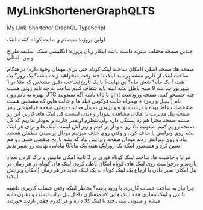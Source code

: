 # MyLinkShortenerGraphQLTS

My Link-Shortener GraphQL TypeScript

اولین پروژه: سیستم و سایت کوتاه کننده لینک

چندین صفحه مختلف میتونه داشته باشه اینکار
زبان پروژه: انگلیسی
سبک: سلیقه طراح و بین المللی

صفحه ها:
صفحه اصلی (امکان ساخت لینک کوتاه حتی برای مهمان وجود داره) در هنگام ساخت لینک از کاربر میشه پرسید  لینک تا چند وقت میخواهید زنده باشه؟ یک روز؟ یک هفته؟ یک ماه؟ شش ماه؟ بی نهایت؟ یا یک تاریخ/ساعت دقیق مشخص که مثلا در 1 شهریور ساعت 9 صبح باطل بشه البته باید شفاف کنیم ساعت به چه تایم زونی هست بهتره به تایم زون UTC باشه اگه نمیدونید utc یا gmt چیه جستجو کنید.
صفحه ورود/ثبت نام (ایمیل و رمز) + بهمراه حالت فوکوس فیلد ها و حالت هایی که مشخص هست مشخصات غلط بوده یا درست بوده و بزودی به پنل هدایت میشی
صفحه فراموشی رمز
صفحه پنل مدیریت با امکان مشاهده نمودار و دیدن لییست کل لینک های کاربر. این رو میشه صفحه مجزا هم زد بستگی داره ولی بنظرم اونقدر چارت و نمودار نداریم که کل صفحه رو پر کنیم. میتونیم بالا رو نمودار پر کنیم و زیر اش لیست لینک ها و برای هر لینک بشه روی ویرایش یا حذف کرد. و وقتی روی حذف میزنیم مودال پرسیدن مطمئن هستید بیاد و روی ویرایش زدند مودال صفحه ویرایش بیاد که بشه تاریخ منقضی شدن رو هم تعیین کرد و همینطور اینکه یک روز/یک هفته/یک ماه/6 ماه/بی نهایت رو تغییر بدیم

مزایا و خاصیت ها:
ساخت لینک کوتاه فوری در 3 ثانیه
امکان مانیتور و ترک کردن تعداد بازدید و درخواست روی لینک های کوتاه
امکان باطل کردن لینک های کوتاه در هر زمان در پنل
امکان تغییر دادن یا ارجاع یک لینک کوتاه به یک لینک جدید در هر زمان (امکان ویرایش لینک)

چرا نیاز به ساخت حساب کاربری یا ورود باشه؟
بخاطر اینکه وقتی حساب کاربری داشته باشی و لینک بسازی همه لینک هایی که میسازی داخل پنل برات لیست و نشون داده میشه
و میتونی ببینی چند تا لینک کلا داره و هر کدوم چقدر بازدید خوردند


